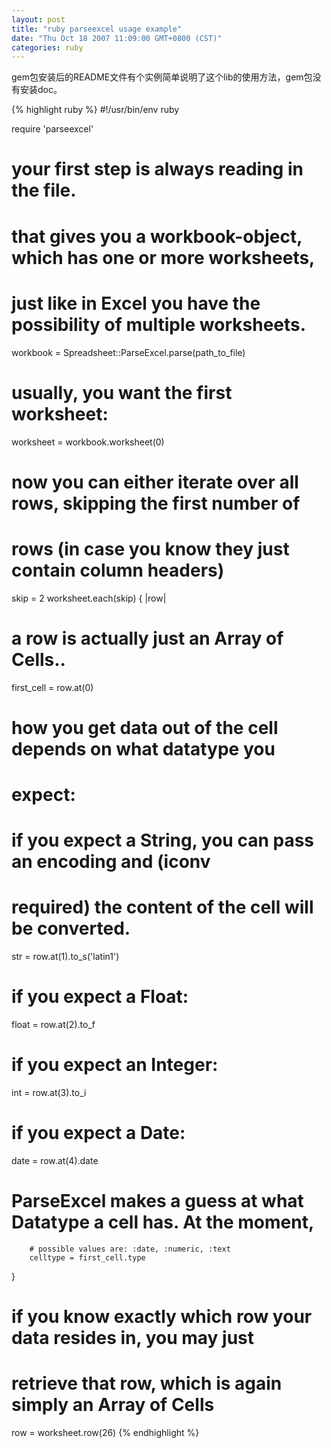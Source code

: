 ```yaml
---
layout: post
title: "ruby parseexcel usage example"
date: "Thu Oct 18 2007 11:09:00 GMT+0800 (CST)"
categories: ruby
---
```


gem包安装后的README文件有个实例简单说明了这个lib的使用方法，gem包没有安装doc。

{% highlight ruby %}
#!/usr/bin/env ruby

require 'parseexcel'

# your first step is always reading in the file.
# that gives you a workbook-object, which has one or more worksheets,
# just like in Excel you have the possibility of multiple worksheets.
workbook = Spreadsheet::ParseExcel.parse(path_to_file)

# usually, you want the first worksheet:
worksheet = workbook.worksheet(0)

# now you can either iterate over all rows, skipping the first number of
# rows (in case you know they just contain column headers)
skip = 2
worksheet.each(skip) { |row|
  # a row is actually just an Array of Cells..
  first_cell = row.at(0)

  # how you get data out of the cell depends on what datatype you
  # expect:

  # if you expect a String, you can pass an encoding and (iconv
  # required) the content of the cell will be converted.
  str = row.at(1).to_s('latin1')

  # if you expect a Float:
  float = row.at(2).to_f

  # if you expect an Integer:
  int = row.at(3).to_i

  # if you expect a Date:
  date = row.at(4).date

  # ParseExcel makes a guess at what Datatype a cell has. At the moment,
        # possible values are: :date, :numeric, :text
        celltype = first_cell.type
}

# if you know exactly which row your data resides in, you may just
# retrieve that row, which is again simply an Array of Cells
row = worksheet.row(26)
{% endhighlight %}
